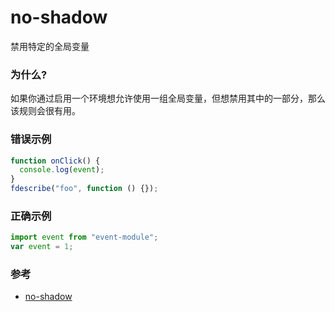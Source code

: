 # no-shadow

禁用特定的全局变量

### 为什么?

如果你通过启用一个环境想允许使用一组全局变量，但想禁用其中的一部分，那么该规则会很有用。

### 错误示例

```js
function onClick() {
  console.log(event);
}
fdescribe("foo", function () {});
```

### 正确示例

```js
import event from "event-module";
var event = 1;
```

### 参考

- [no-shadow](https://eslint.org/docs/rules/no-shadow)
